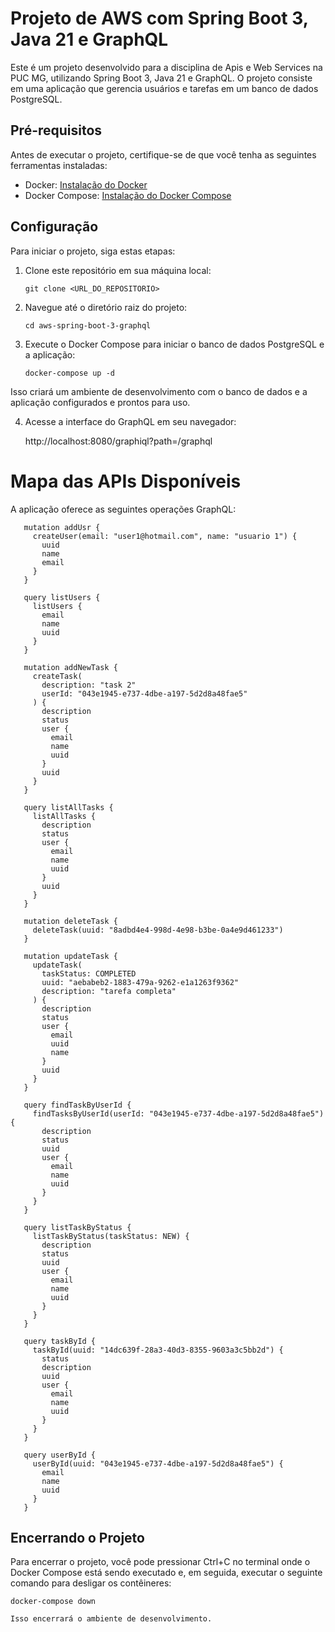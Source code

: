 # Projeto de AWS com Spring Boot 3, Java 21 e GraphQL

Este é um projeto desenvolvido para a disciplina de Apis e Web Services na PUC MG, utilizando Spring Boot 3, Java 21 e GraphQL. O projeto consiste em uma aplicação que gerencia usuários e tarefas em um banco de dados PostgreSQL.

## Pré-requisitos

Antes de executar o projeto, certifique-se de que você tenha as seguintes ferramentas instaladas:

- Docker: [Instalação do Docker](https://docs.docker.com/get-docker/)
- Docker Compose: [Instalação do Docker Compose](https://docs.docker.com/compose/install/)

## Configuração

Para iniciar o projeto, siga estas etapas:

1. Clone este repositório em sua máquina local:

   ```shell
   git clone <URL_DO_REPOSITORIO>

2. Navegue até o diretório raiz do projeto:

    ```shell
   cd aws-spring-boot-3-graphql

3. Execute o Docker Compose para iniciar o banco de dados PostgreSQL e a aplicação:

    ```shell
   docker-compose up -d

Isso criará um ambiente de desenvolvimento com o banco de dados e a aplicação configurados e prontos para uso.

4. Acesse a interface do GraphQL em seu navegador:

    http://localhost:8080/graphiql?path=/graphql

# Mapa das APIs Disponíveis

A aplicação oferece as seguintes operações GraphQL:

   ```
      mutation addUsr {
        createUser(email: "user1@hotmail.com", name: "usuario 1") {
          uuid
          name
          email
        }
      }
      
      query listUsers {
        listUsers {
          email
          name
          uuid
        }
      }
      
      mutation addNewTask {
        createTask(
          description: "task 2"
          userId: "043e1945-e737-4dbe-a197-5d2d8a48fae5"
        ) {
          description
          status
          user {
            email
            name
            uuid
          }
          uuid
        }
      }
      
      query listAllTasks {
        listAllTasks {
          description
          status
          user {
            email
            name
            uuid
          }
          uuid
        }
      }
      
      mutation deleteTask {
        deleteTask(uuid: "8adbd4e4-998d-4e98-b3be-0a4e9d461233")
      }
      
      mutation updateTask {
        updateTask(
          taskStatus: COMPLETED
          uuid: "aebabeb2-1883-479a-9262-e1a1263f9362"
          description: "tarefa completa"
        ) {
          description
          status
          user {
            email
            uuid
            name
          }
          uuid
        }
      }
      
      query findTaskByUserId {
        findTasksByUserId(userId: "043e1945-e737-4dbe-a197-5d2d8a48fae5") {
          description
          status
          uuid
          user {
            email
            name
            uuid
          }
        }
      }
      
      query listTaskByStatus {
        listTaskByStatus(taskStatus: NEW) {
          description
          status
          uuid
          user {
            email
            name
            uuid
          }
        }
      }
      
      query taskById {
        taskById(uuid: "14dc639f-28a3-40d3-8355-9603a3c5bb2d") {
          status
          description
          uuid
          user {
            email
            name
            uuid
          }
        }
      }
      
      query userById {
        userById(uuid: "043e1945-e737-4dbe-a197-5d2d8a48fae5") {
          email
          name
          uuid
        }
      }
   ```

## Encerrando o Projeto
Para encerrar o projeto, você pode pressionar Ctrl+C no terminal onde o Docker Compose está sendo executado e, em seguida, executar o seguinte comando para desligar os contêineres:

   ```shell
   docker-compose down

Isso encerrará o ambiente de desenvolvimento.
